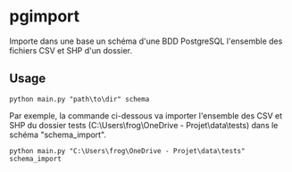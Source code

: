 # pgimport

Importe dans une base un schéma d'une BDD PostgreSQL l'ensemble des fichiers CSV et SHP d'un dossier.

## Usage

```
python main.py "path\to\dir" schema
```

Par exemple, la commande ci-dessous va importer l'ensemble des CSV et SHP du dossier tests (C:\Users\frog\OneDrive - Projet\data\tests) dans le schéma "schema_import".

```
python main.py "C:\Users\frog\OneDrive - Projet\data\tests" schema_import
```